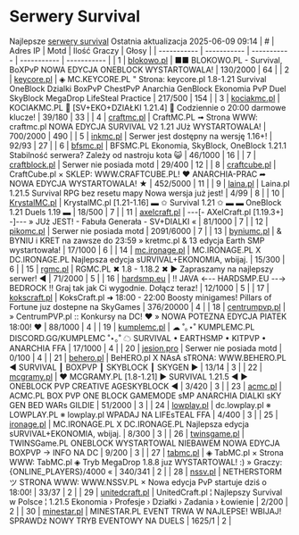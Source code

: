 
# Serwery Survival
Najlepsze [serwery survival](https://mcserwery.pl/serwery/minecraft/tryb/Survival)
Ostatnia aktualizacja 2025-06-09 09:14
| # | Adres IP | Motd | Ilość Graczy | Głosy |
| ----------- | ----------- | ----------- | ----------- | ----------- |
| 1 | 	[blokowo.pl](https://mcserwery.pl/serwery/minecraft/98/) | ■■ BLOKOWO.PL - Survival, BoXPvP NOWA EDYCJA ONEBLOCK WYSTARTOWALA! | 130/2000 | 64 |
| 2 | 	[keycore.pl](https://mcserwery.pl/serwery/minecraft/252/) | ◈ MC.KEYCORE.PL " Strona: keycore.pl 1.8-1.21 Survival OneBlock Dzialki BoxPvP ChestPvP Anarchia GenBlock Ekonomia PvP Duel SkyBlock MegaDrop LifeSteal Practice | 217/500 | 154 |
| 3 | 	[kociakmc.pl](https://mcserwery.pl/serwery/minecraft/213/) | KOCIAKMC.PL 🚀 [SV+EKO+DZIAŁKI 1.21.4] 🚀 Codziennie o 20:00 darmowe klucze! | 39/180 | 33 |
| 4 | 	[craftmc.pl](https://mcserwery.pl/serwery/minecraft/87/) | CraftMC.PL ➟ Strona WWW: craftmc.pl NOWA EDYCJA SURVIVAL V2 1.21 JUż WYSTARTOWALA! | 700/2000 | 490 |
| 5 | 	[inkmc.pl](https://mcserwery.pl/serwery/minecraft/15/) | Serwer jest dostępny na wersję 1.16+! | 92/93 | 27 |
| 6 | 	[bfsmc.pl](https://mcserwery.pl/serwery/minecraft/2/) | BFSMC.PL  Ekonomia, SkyBlock, OneBlock  1.21.1 Stabilność serwera? Zależy od nastroju kota 😺 | 46/1000 | 16 |
| 7 | 	[craftblock.pl](https://mcserwery.pl/serwery/minecraft/280/) | Serwer nie posiada motd | 29/400 | 12 |
| 8 | 	[craftcube.pl](https://mcserwery.pl/serwery/minecraft/196/) | CraftCube.pl × SKLEP: WWW.CRAFTCUBE.PL! ♥ ANARCHIA-PRAC ➦ NOWA EDYCJA WYSTARTOWALA! ★ | 452/5000 | 11 |
| 9 | 	[laina.pl](https://mcserwery.pl/serwery/minecraft/165/) | Laina.pl 1.21.5 Survival RPG bez resetu mapy Nowa wersja już jest! | 4/99 | 8 |
| 10 | 	[KrystalMC.pl](https://mcserwery.pl/serwery/minecraft/202/) | KrystalMC.pl [1.21-1.16] ▬ ✩ Survival 1.21 ✩ ▬ ▬ OneBlock 1.21 Duels 1.19 ▬ | 18/500 | 7 |
| 11 | 	[axelcraft.pl](https://mcserwery.pl/serwery/minecraft/223/) | ---[- AXelCraft.pl [1.19.3+] -]--- » JUż JEST! - Fabuła Generała - SV+DIALKI « | 81/1000 | 7 |
| 12 | 	[pikomc.pl](https://mcserwery.pl/serwery/minecraft/944/) | Serwer nie posiada motd | 2091/6000 | 7 |
| 13 | 	[byniumc.pl](https://mcserwery.pl/serwery/minecraft/157/) | & BYNIU i KRET na zawsze do 23:59 » kretmc.pl & 13 edycja Earth SMP wystartowała! | 17/1000 | 6 |
| 14 | 	[mc.ironage.pl](https://mcserwery.pl/serwery/minecraft/275/) | MC.IRONAGE.PL X DC.IRONAGE.PL Najlepsza edycja sURVIVAL+EKONOMIA, wbijaj. | 15/300 | 6 |
| 15 | 	[rgmc.pl](https://mcserwery.pl/serwery/minecraft/34/) | RGMC.PL ✖ 1.8 - 1.18.2 ✖ ► Zapraszamy na najlepszy serwer! ◄ | 71/2000 | 5 |
| 16 | 	[hardsmp.eu](https://mcserwery.pl/serwery/minecraft/621/) | !! JAVA ←-- HARDSMP.EU --→ BEDROCK !! Graj tak jak Ci wygodnie. Dołącz teraz! | 12/1000 | 5 |
| 17 | 	[kokscraft.pl](https://mcserwery.pl/serwery/minecraft/1/) | KoksCraft.pl ➜ 18:00 - 22:00 Boosty minigames! Pillars of Fortune juz dostepne na SkyGames | 376/20000 | 4 |
| 18 | 	[centrumpvp.pl](https://mcserwery.pl/serwery/minecraft/332/) | » CentrumPVP.pl :: Konkursy na DC! ❤ » NOWA POTEZNA EDYCJA PIATEK 18:00! ❤ | 88/1000 | 4 |
| 19 | 	[kumplemc.pl](https://mcserwery.pl/serwery/minecraft/421/) | ☁ ˚｡⋆˚ KUMPLEMC.PL DISCORD.GG/KUMPLEMC  ˚⋆｡˚ ☁  SURVIVAL • EARTHSMP • KITPVP • ANARCHIA FFA | 17/1000 | 4 |
| 20 | 	[jesion.pro](https://mcserwery.pl/serwery/minecraft/20/) | Serwer nie posiada motd | 0/100 | 4 |
| 21 | 	[behero.pl](https://mcserwery.pl/serwery/minecraft/117/) | BeHERO.pl X NAsA sTRONA: WWW.BEHERO.PL  ◄ SURVIVAL ┃ BOXPVP ┃ SKYBLOCK ┃ SKYGEN ► | 13/14 | 3 |
| 22 | 	[mcgramy.pl](https://mcserwery.pl/serwery/minecraft/197/) | ❤ MCGRAMY.PL [1.8-1.21] ▶ SURVIVAL 1.21.5 ◀ ▶ ONEBLOCK  PVP  CREATIVE  AGESKYBLOCK ◀ | 3/420 | 3 |
| 23 | 	[acmc.pl](https://mcserwery.pl/serwery/minecraft/220/) |  ACMC.PL BOX PVP ONE BLOCK GAMEMODE sMP  ANARCHIA DIALKI sKY GEN BED WARs GILDIE | 51/2000 | 3 |
| 24 | 	[lowplay.pl](https://mcserwery.pl/serwery/minecraft/378/) | dc.lowplay.pl ※ LOWPLAY.PL ※ lowplay.pl WPADAJ NA LIFEѕTEAL FFA | 4/400 | 3 |
| 25 | 	[ironage.pl](https://mcserwery.pl/serwery/minecraft/741/) | MC.IRONAGE.PL X DC.IRONAGE.PL Najlepsza edycja sURVIVAL+EKONOMIA, wbijaj. | 8/300 | 3 |
| 26 | 	[twinsgame.pl](https://mcserwery.pl/serwery/minecraft/790/) | TWINSGame.PL  ONEBLOCK WYSTARTOWAL  NIEBAWEM NOWA EDYCJA BOXPVP -> INFO NA DC | 9/200 | 3 |
| 27 | 	[tabmc.pl](https://mcserwery.pl/serwery/minecraft/3/) | ◈ TabMC.pl × Strona WWW: TabMC.pl  ◈ Tryb MegaDrop 1.8.8 juz WYSTARTOWAL! :) » Graczy: {ONLINE_PLAYERS}/4000 « | 340/341 | 2 |
| 28 | 	[nssv.pl](https://mcserwery.pl/serwery/minecraft/4/) | NETHERSTORM ツ STRONA WWW: WWW.NSSV.PL  × Nowa edycja PvP startuje dziś o 18:00! | 33/37 | 2 |
| 29 | 	[unitedcraft.pl](https://mcserwery.pl/serwery/minecraft/11/) | UnitedCraft.pl ¦ Najlepszy Survival w Polsce ¦ 1.21.5 Ekonomia › Profesje › Działki › Zadania › Łowienie | 2/200 | 2 |
| 30 | 	[minestar.pl](https://mcserwery.pl/serwery/minecraft/23/) | MINESTAR.PL EVENT TRWA W NAJLEPSE! WBIJAJ! SPRAWDź NOWY TRYB EVENTOWY NA DUELS | 1625/1 | 2 |
